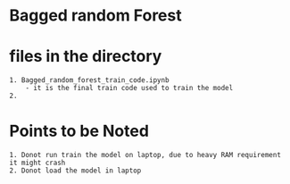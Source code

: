 # Bagged random Forest

# files in the directory 
    1. Bagged_random_forest_train_code.ipynb
        - it is the final train code used to train the model 
    2. 
# Points to be Noted 
    1. Donot run train the model on laptop, due to heavy RAM requirement it might crash 
    2. Donot load the model in laptop

